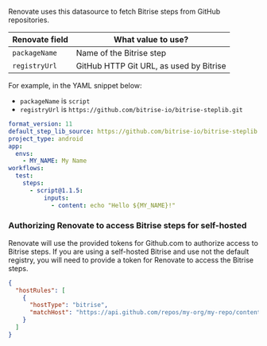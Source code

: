 Renovate uses this datasource to fetch Bitrise steps from GitHub repositories.

| Renovate field | What value to use?                      |
| -------------- | --------------------------------------- |
| `packageName`  | Name of the Bitrise step                |
| `registryUrl`  | GitHub HTTP Git URL, as used by Bitrise |

For example, in the YAML snippet below:

- `packageName` is `script`
- `registryUrl` is `https://github.com/bitrise-io/bitrise-steplib.git`

```yaml
format_version: 11
default_step_lib_source: https://github.com/bitrise-io/bitrise-steplib.git
project_type: android
app:
  envs:
    - MY_NAME: My Name
workflows:
  test:
    steps:
      - script@1.1.5:
          inputs:
            - content: echo "Hello ${MY_NAME}!"
```

### Authorizing Renovate to access Bitrise steps for self-hosted

Renovate will use the provided tokens for Github.com to authorize access to Bitrise steps.
If you are using a self-hosted Bitrise and use not the default registry, you will need to provide a token for Renovate to access the Bitrise steps.

```json title="Host Rule which matches the Bitrise step lib repository and datasource"
{
  "hostRules": [
    {
      "hostType": "bitrise",
      "matchHost": "https://api.github.com/repos/my-org/my-repo/contents"
    }
  ]
}
```
